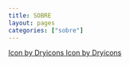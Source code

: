 ```yaml
---
title: SOBRE
layout: pages
categories: ["sobre"]
---
```


<a href='https://dryicons.com/icon/hand-finger-pointer-icon-with-dot-and-circle-9883'> Icon by Dryicons </a>
<a href='https://dryicons.com/icon/hand-finger-pointer-icon-9882'> Icon by Dryicons </a>